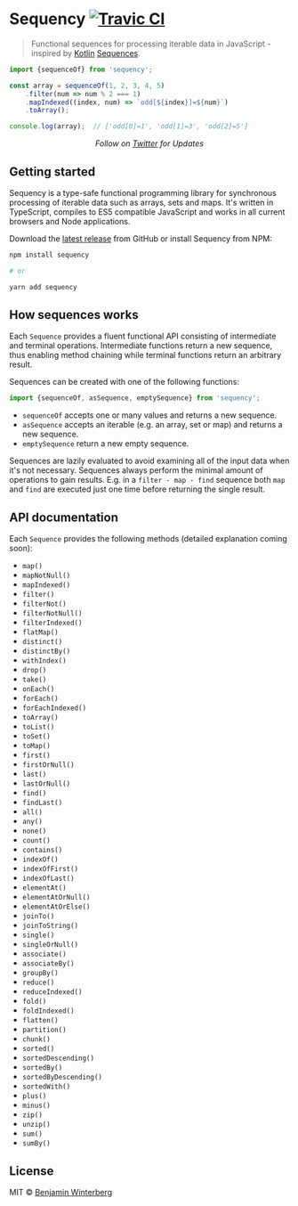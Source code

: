 # Sequency [![Travic CI](https://travis-ci.org/winterbe/sequency.svg?branch=master)](https://travis-ci.org/winterbe/sequency)

> Functional sequences for processing iterable data in JavaScript - inspired by [Kotlin](https://kotlinlang.org/) [Sequences](https://kotlinlang.org/api/latest/jvm/stdlib/kotlin.sequences/-sequence/).

```js
import {sequenceOf} from 'sequency';

const array = sequenceOf(1, 2, 3, 4, 5)
    .filter(num => num % 2 === 1)
    .mapIndexed((index, num) => `odd[${index}]=${num}`)
    .toArray();

console.log(array);  // ['odd[0]=1', 'odd[1]=3', 'odd[2]=5']
```

<p align="center">
   <i>Follow on <a href="https://twitter.com/winterbe_">Twitter</a> for Updates</i>
</p>

## Getting started

Sequency is a type-safe functional programming library for synchronous processing of iterable data such as arrays, sets and maps. It's written in TypeScript, compiles to ES5 compatible JavaScript and works in all current browsers and Node applications.

Download the [latest release](https://github.com/winterbe/sequency/releases) from GitHub or install Sequency from NPM:

```bash
npm install sequency

# or

yarn add sequency
```

## How sequences works

Each `Sequence` provides a fluent functional API consisting of intermediate and terminal operations. Intermediate functions return a new sequence, thus enabling method chaining while terminal functions return an arbitrary result.

Sequences can be created with one of the following functions:

```js
import {sequenceOf, asSequence, emptySequence} from 'sequency';
```

- `sequenceOf` accepts one or many values and returns a new sequence.
- `asSequence` accepts an iterable (e.g. an array, set or map) and returns a new sequence.
- `emptySequence` return a new empty sequence.

Sequences are lazily evaluated to avoid examining all of the input data when it's not necessary. Sequences always perform the minimal amount of operations to gain results. E.g. in a `filter - map - find` sequence both `map` and `find` are executed just one time before returning the single result.

## API documentation

Each `Sequence` provides the following methods (detailed explanation coming soon):

- `map()`
- `mapNotNull()`
- `mapIndexed()`
- `filter()`
- `filterNot()`
- `filterNotNull()`
- `filterIndexed()`
- `flatMap()`
- `distinct()`
- `distinctBy()`
- `withIndex()`
- `drop()`
- `take()`
- `onEach()`
- `forEach()`
- `forEachIndexed()`
- `toArray()`
- `toList()`
- `toSet()`
- `toMap()`
- `first()`
- `firstOrNull()`
- `last()`
- `lastOrNull()`
- `find()`
- `findLast()`
- `all()`
- `any()`
- `none()`
- `count()`
- `contains()`
- `indexOf()`
- `indexOfFirst()`
- `indexOfLast()`
- `elementAt()`
- `elementAtOrNull()`
- `elementAtOrElse()`
- `joinTo()`
- `joinToString()`
- `single()`
- `singleOrNull()`
- `associate()`
- `associateBy()`
- `groupBy()`
- `reduce()`
- `reduceIndexed()`
- `fold()`
- `foldIndexed()`
- `flatten()`
- `partition()`
- `chunk()`
- `sorted()`
- `sortedDescending()`
- `sortedBy()`
- `sortedByDescending()`
- `sortedWith()`
- `plus()`
- `minus()`
- `zip()`
- `unzip()`
- `sum()`
- `sumBy()`

## License

MIT © [Benjamin Winterberg](https://twitter.com/winterbe_)
